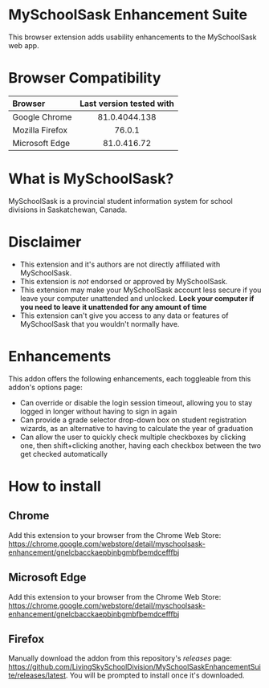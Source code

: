 # MySchoolSask Enhancement Suite
This browser extension adds usability enhancements to the MySchoolSask web app.

# Browser Compatibility
| Browser | Last version tested with |
|:--------|:------------------------:|
| Google Chrome | 81.0.4044.138 |
| Mozilla Firefox | 76.0.1 |
| Microsoft Edge | 81.0.416.72 |

# What is MySchoolSask?
MySchoolSask is a provincial student information system for school divisions in Saskatchewan, Canada.

# Disclaimer
* This extension and it's authors are not directly affiliated with MySchoolSask.
* This extension is *not* endorsed or approved by MySchoolSask.
* This extension may make your MySchoolSask account less secure if you leave your computer unattended and unlocked. **Lock your computer if you need to leave it unattended for any amount of time**
* This extension can't give you access to any data or features of MySchoolSask that you wouldn't normally have.

# Enhancements
This addon offers the following enhancements, each toggleable from this addon's options page:
* Can override or disable the login session timeout, allowing you to stay logged in longer without having to sign in again
* Can provide a grade selector drop-down box on student registration wizards, as an alternative to having to calculate the year of graduation
* Can allow the user to quickly check multiple checkboxes by clicking one, then shift+clicking another, having each checkbox between the two get checked automatically

# How to install
## Chrome
Add this extension to your browser from the Chrome Web Store: https://chrome.google.com/webstore/detail/myschoolsask-enhancement/gnelcbacckaepbjnbgmbfbemdcefffbj

## Microsoft Edge
Add this extension to your browser from the Chrome Web Store: https://chrome.google.com/webstore/detail/myschoolsask-enhancement/gnelcbacckaepbjnbgmbfbemdcefffbj

## Firefox
Manually download the addon from this repository's *releases* page: https://github.com/LivingSkySchoolDivision/MySchoolSaskEnhancementSuite/releases/latest. You will be prompted to install once it's downloaded.
